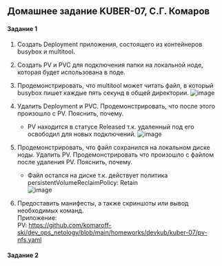 ## Домашнее задание KUBER-07, С.Г. Комаров

#### Задание 1

1. Cоздать Deployment приложения, состоящего из контейнеров busybox и multitool.  
2. Создать PV и PVC для подключения папки на локальной ноде, которая будет использована в поде.  
3. Продемонстрировать, что multitool может читать файл, в который busybox пишет каждые пять секунд в общей директории.
![image](https://github.com/komaroff-ski/dev_ops_netology/assets/93157702/54b141d2-f509-4c90-b7ad-75bfcc5acdba)


4. Удалить Deployment и PVC. Продемонстрировать, что после этого произошло с PV. Пояснить, почему. 
    - PV находится в статусе Released т.к. удаленный под его освободил для новых подключений.
![image](https://github.com/komaroff-ski/dev_ops_netology/assets/93157702/e22422a2-8c42-4b1c-8272-fedc6e05c017)



5. Продемонстрировать, что файл сохранился на локальном диске ноды. Удалить PV. Продемонстрировать что произошло с файлом после удаления PV.   Пояснить, почему.  
   - Файл остался на диске т.к. действует политика persistentVolumeReclaimPolicy: Retain  
![image](https://github.com/komaroff-ski/dev_ops_netology/assets/93157702/59165b67-cc7e-4640-bfdd-b124238719c3)


6. Предоставить манифесты, а также скриншоты или вывод необходимых команд.  
Приложение:  
PV: https://github.com/komaroff-ski/dev_ops_netology/blob/main/homeworks/devkub/kuber-07/pv-nfs.yaml


#### Задание 2
